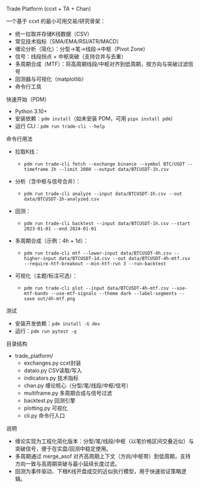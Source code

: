 Trade Platform (ccxt + TA + Chan)

一个基于 ccxt 的最小可用交易/研究骨架：
- 统一拉取并存储K线数据（CSV）
- 常见技术指标（SMA/EMA/RSI/ATR/MACD）
- 缠论分析（简化）：分型→笔→线段→中枢（Pivot Zone）
- 信号：线段拐点 + 中枢突破（支持合并与去重）
- 多周期合成（MTF）：将高周期线段/中枢对齐到低周期，按方向与突破过滤信号
- 回测器与可视化（matplotlib）
- 命令行工具

快速开始（PDM）
- Python 3.10+
- 安装依赖：`pdm install`（如未安装 PDM，可用 `pipx install pdm`）
- 运行 CLI：`pdm run trade-cli --help`

命令行用法
- 拉取K线：
  - `pdm run trade-cli fetch --exchange binance --symbol BTC/USDT --timeframe 1h --limit 2000 --output data/BTCUSDT-1h.csv`

- 分析（含中枢与信号合并）：
  - `pdm run trade-cli analyze --input data/BTCUSDT-1h.csv --out data/BTCUSDT-1h-analyzed.csv`

- 回测：
  - `pdm run trade-cli backtest --input data/BTCUSDT-1h.csv --start 2023-01-01 --end 2024-01-01`

- 多周期合成（示例：4h + 1d）：
  - `pdm run trade-cli mtf --lower-input data/BTCUSDT-4h.csv --higher-input data/BTCUSDT-1d.csv --out data/BTCUSDT-4h-mtf.csv --require-htf-breakout --min-htf-run 3 --run-backtest`

- 可视化（主题/标注可选）：
  - `pdm run trade-cli plot --input data/BTCUSDT-4h-mtf.csv --use-mtf-bands --use-mtf-signals --theme dark --label-segments --save out/4h-mtf.png`

测试
- 安装开发依赖：`pdm install -G dev`
- 运行：`pdm run pytest -q`

目录结构
- trade_platform/
  - exchanges.py       ccxt封装
  - dataio.py          CSV读取/写入
  - indicators.py      技术指标
  - chan.py            缠论核心（分型/笔/线段/中枢/信号）
  - multiframe.py      多周期合成与信号过滤
  - backtest.py        回测引擎
  - plotting.py        可视化
  - cli.py             命令行入口

说明
- 缠论实现为工程化简化版本：分型/笔/线段/中枢（以笔价格区间交叠近似）与突破信号，便于在实盘/回测中稳定使用。
- 多周期通过 merge_asof 对齐高周期上下文（方向/中枢带）到低周期，支持方向一致与高周期突破与最小延续长度过滤。
- 回测为事件驱动、下根K线开盘成交的近似执行模型，用于快速验证策略逻辑。
